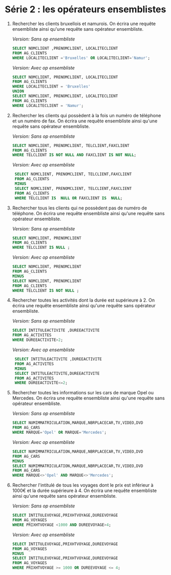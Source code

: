 
# Série 2 : les opérateurs ensemblistes

1. Rechercher les clients bruxellois et namurois. On écrira une requête ensembliste ainsi qu'une requête
    sans opérateur ensembliste.
    
    _Version: Sans op ensembliste_
    ~~~sql
    SELECT NOMCLIENT ,PRENOMCLIENT, LOCALITECLIENT
    FROM AG_CLIENTS
    WHERE LOCALITECLIENT ='Bruxelles' OR LOCALITECLIENT='Namur';
    ~~~
    _Version: Avec op ensembliste_
    ~~~sql
    SELECT NOMCLIENT, PRENOMCLIENT, LOCALITECLIENT
    FROM AG_CLIENTS
    WHERE LOCALITECLIENT = 'Bruxelles'
    UNION
    SELECT NOMCLIENT, PRENOMCLIENT, LOCALITECLIENT
    FROM AG_CLIENTS
    WHERE LOCALITECLIENT = 'Namur';
    ~~~
   
2. Rechercher les clients qui possèdent à la fois un numéro de téléphone et un numéro de fax. On écrira 
    une requête ensembliste ainsi qu'une requête sans opérateur ensembliste.
    
    _Version: Sans op ensembliste_
    ~~~sql
    SELECT NOMCLIENT, PRENOMCLIENT, TELCLIENT,FAXCLIENT
    FROM AG_CLIENTS
    WHERE TELCLIENT IS NOT NULL AND FAXCLIENT IS NOT NULL;
    ~~~
     _Version: Avec op ensembliste_
   ~~~sql
    SELECT NOMCLIENT, PRENOMCLIENT, TELCLIENT,FAXCLIENT
    FROM AG_CLIENTS
    MINUS
    SELECT NOMCLIENT, PRENOMCLIENT, TELCLIENT,FAXCLIENT
    FROM AG_CLIENTS
    WHERE TELCLIENT IS  NULL OR FAXCLIENT IS  NULL;
   ~~~
   
3. Rechercher tous les clients qui ne possèdent pas de numéro de téléphone. On écrira une requête 
    ensembliste ainsi qu'une requête sans opérateur ensembliste.

     _Version: Sans op ensembliste_
    ~~~sql
    SELECT NOMCLIENT, PRENOMCLIENT
    FROM AG_CLIENTS
    WHERE TELCLIENT IS NULL ;
    ~~~
    _Version: Avec op ensembliste_
    ~~~sql
    SELECT NOMCLIENT, PRENOMCLIENT
    FROM AG_CLIENTS
    MINUS
    SELECT NOMCLIENT, PRENOMCLIENT
    FROM AG_CLIENTS
    WHERE TELCLIENT IS NOT NULL ;
    ~~~
   
4. Rechercher toutes les activités dont la durée est supérieure à 2. On écrira une requête ensembliste
    ainsi qu'une requête sans opérateur ensembliste.

     _Version: Sans op ensembliste_
    ~~~sql
    SELECT INTITULEACTIVITE ,DUREEACTIVITE
    FROM AG_ACTIVITES
    WHERE DUREEACTIVITE>2;
    ~~~
     _Version: Avec op ensembliste_
   ~~~sql
    SELECT INTITULEACTIVITE ,DUREEACTIVITE
    FROM AG_ACTIVITES
    MINUS
    SELECT INTITULEACTIVITE,DUREEACTIVITE
    FROM AG_ACTIVITES
    WHERE DUREEACTIVITE<=2;
   ~~~   
   
5. Rechercher toutes les informations sur les cars de marque Opel ou Mercedes. On écrira une requête ensembliste 
    ainsi qu'une requête sans opérateur ensembliste.
    
     _Version: Sans op ensembliste_
    ~~~sql
    SELECT NUMIMMATRICULATION,MARQUE,NBRPLACECAR,TV,VIDEO,DVD 
    FROM AG_CARS
    WHERE MARQUE='Opel' OR MARQUE='Mercedes';
   ~~~
      _Version: Avec op ensembliste_
    ~~~sql
    SELECT NUMIMMATRICULATION,MARQUE,NBRPLACECAR,TV,VIDEO,DVD 
    FROM AG_CARS
    MINUS
    SELECT NUMIMMATRICULATION,MARQUE,NBRPLACECAR,TV,VIDEO,DVD 
    FROM AG_CARS
    WHERE MARQUE<>'Opel' AND MARQUE<>'Mercedes';
    ~~~
   
6. Rechercher l'intitulé de tous les voyages dont le prix est inférieur à 1000€ et la durée supérieure à 4. 
    On écrira une requête ensembliste ainsi qu'une requête sans opérateur ensembliste.
    
     _Version: Sans op ensembliste_
    ~~~sql
    SELECT INTITULEVOYAGE,PRIXHTVOYAGE,DUREEVOYAGE
    FROM AG_VOYAGES
    WHERE PRIXHTVOYAGE <1000 AND DUREEVOYAGE>4;
    ~~~
    _Version: Avec op ensembliste_
    ~~~sql
    SELECT INTITULEVOYAGE,PRIXHTVOYAGE,DUREEVOYAGE
    FROM AG_VOYAGES
    MINUS
    SELECT INTITULEVOYAGE,PRIXHTVOYAGE,DUREEVOYAGE
    FROM AG_VOYAGES
    WHERE PRIXHTVOYAGE >= 1000 OR DUREEVOYAGE <= 4;
    ~~~   